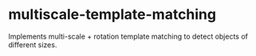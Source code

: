 # multiscale-template-matching
Implements multi-scale + rotation template matching to detect objects of different sizes.
